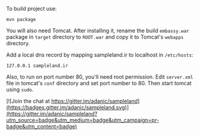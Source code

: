 To build project use:

```
mvn package
```

You will also need Tomcat. After installing it, rename the build `embassy.war` package in `target` directory to `ROOT.war` and copy it to Tomcat's `webapps` directory.

Add a local dns record by mapping sampleland.ir to localhost in `/etc/hosts`:

```
127.0.0.1 sampleland.ir
```

Also, to run on port number 80, you'll need root permission. Edit `server.xml` file in tomcat's `conf` directory and set port number to 80. Then start tomcat using `sudo`.


[![Join the chat at https://gitter.im/adanic/sampleland](https://badges.gitter.im/adanic/sampleland.svg)](https://gitter.im/adanic/sampleland?utm_source=badge&utm_medium=badge&utm_campaign=pr-badge&utm_content=badge)